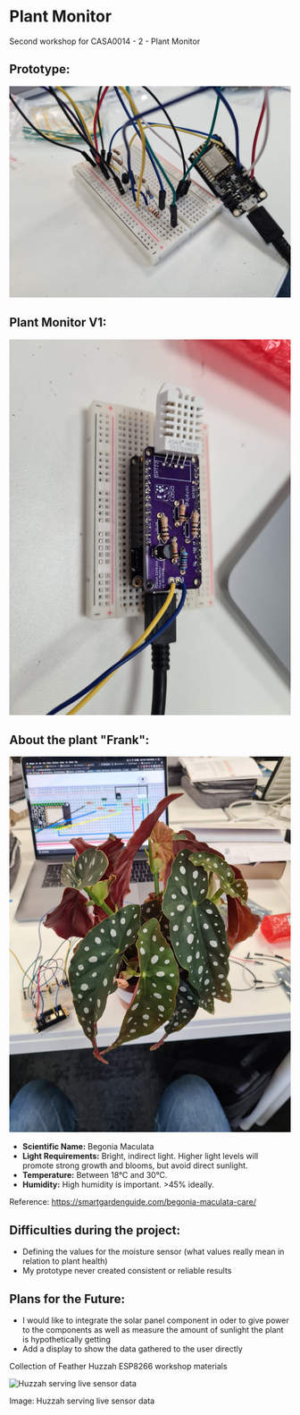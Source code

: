# Plant Monitor
Second workshop for CASA0014 - 2 - Plant Monitor

## Prototype:
![Prototype Plant Monitor](prototypePlantMonitor.jpeg?raw=true)

## Plant Monitor V1:
![Plant Monitor V1](plantMonitorV1.jpeg?raw=true)

## About the plant "Frank":
![Frank](thePlant.jpeg?raw=true)

- **Scientific Name:** Begonia Maculata
- **Light Requirements:** Bright, indirect light. Higher light levels will promote strong growth and blooms, but avoid direct sunlight.
- **Temperature:** Between 18°C and 30°C.
- **Humidity:** High humidity is important. >45% ideally.

Reference: https://smartgardenguide.com/begonia-maculata-care/

## Difficulties during the project:
- Defining the values for the moisture sensor (what values really mean in relation to plant health)
- My prototype never created consistent or reliable results

## Plans for the Future:
- I would like to integrate the solar panel component in oder to give power to the components as well as measure the amount of sunlight the plant is hypothetically getting
- Add a display to show the data gathered to the user directly

Collection of Feather Huzzah ESP8266 workshop materials

![Huzzah serving live sensor data](https://workshops.cetools.org/codelabs/CASA0014-2-Plant-Monitor/img/46740a3e7c45dbef.jpeg)

Image: Huzzah serving live sensor data
